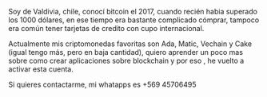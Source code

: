 Soy de Valdivia, chile, conocí bitcoin el 2017, cuando  recién habia superado los 1000 dólares, en ese tiempo era bastante complicado cómprar, tampoco era común tener tarjetas de credito con cupo internacional. 

Actualmente mis criptomonedas favoritas son Ada, Matic, Vechain y Cake (igual tengo más, pero en baja cantidad), quiero aprender un poco mas sobre como crear aplicaciones sobre blockchain y por eso , he vuelto a activar esta cuenta.

Si quieres contactarme, mi whatapps es  +569 45706495
